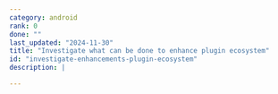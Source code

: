 ```yaml
---
category: android
rank: 0
done: ""
last_updated: "2024-11-30"
title: "Investigate what can be done to enhance plugin ecosystem"
id: "investigate-enhancements-plugin-ecosystem"
description: |

---
```


